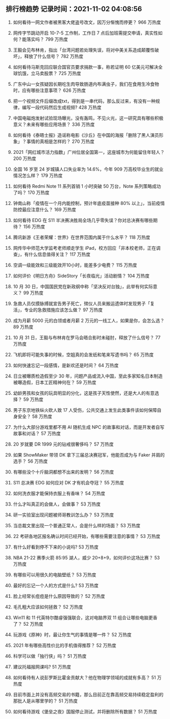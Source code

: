 
## 排行榜趋势 记录时间：2021-11-02 04:08:56
  
  1. 如何看待一网文作者被黑客大佬盗号改文，因万分惭愧而停更？ 966 万热度
    
  2. 网传字节跳动开启 10-7-5 工作制，工作日 7 点后加班需提交申请，真实性如何？能落实吗？ 799 万热度
    
  3. 王毅会见布林肯，指出「台湾问题若处理失误，将对中美关系造成颠覆性破坏」，释放了什么信号？ 782 万热度
    
  4. 如何看待马斯克回应联合国官员要求捐款一事，称若证明 60 亿美元可解决全球饥饿，立马卖股票？ 725 万热度
    
  5. 广东中山一女孩疑因长期吃生肉导致肠道内布满虫子，我们在食用生冷食物时，应有哪些注意事项？ 626 万热度
    
  6. 把一个视频文件后缀改成txt，得到是一串代码，那么反过来，有没有一种规律，编写一段代码然后生成视频? 428 万热度
    
  7. 中国电磁炮发射试验现场曝光，没有轰鸣，不见火光，这一研究具有哪些积极意义？未来有哪些应用场景？ 336 万热度
    
  8. 如何看待《泰晤士报》造谣称电影《沙丘》在中国的海报「删除了黑人演员形象」？事情的真相是怎样的？ 270 万热度
    
  9. 2021「网红城市活力指数」广州位居全国第一，这座城市为何能留住年轻人？ 200 万热度
    
  10. 全国 16 岁至 24 岁城镇人口失业率为 14.6%，今年 909 万高校毕业生的就业情况怎么样？ 179 万热度
    
  11. 如何看待 Redmi Note 11 系列首销 1 小时突破 50 万台，Note 系列策略成功了吗？ 170 万热度
    
  12. 钟南山称「疫情在一个月内能控制，预计年底疫苗接种 80% 以上」，当前疫情防控最应注意什么？ 169 万热度
    
  13. 如何看待 EDG 在 S11 半决赛决胜局全场几乎零失误？你对总决赛有哪些期待？ 156 万热度
    
  14. 腾讯新游《王者荣耀：世界》在世界范围内属于什么水平？ 118 万热度
    
  15. 网传华中师范大学监考老师顺走学生 iPad，校方回应「非本校老师，正在调查」，有什么信息值得关注？ 117 万热度
    
  16. 空调一级能效和三级能效开10小时，能差多少电费？ 115 万热度
    
  17. 如何评价《明日方舟》SideStory「长夜临光」活动剧情？ 104 万热度
    
  18. 10 月 30 日，中国国民党在新政纲中称「坚决反对台独」，此举有何实际意义？ 99 万热度
    
  19. 急救人员仅摸脉搏就宣告男子死亡，殡仪人员来搬运遗体时发现男子「复活」，专业的急救措施应该怎么做？ 97 万热度
    
  20. 成为月薪 5000 元的白领或者月薪 2 万元的一线工人，如果是你，会怎么选？ 89 万热度
    
  21. 10 月 31 日，王毅与布林肯在罗马会晤合影时未碰肘，释放了什么信号？ 77 万热度
    
  22. 飞机即将可能失事的时候，空姐真的会发纸和笔来写遗书吗？ 65 万热度
    
  23. 如何快速忘记一段感情，是新欢还是时间？ 64 万热度
    
  24. 日立被曝质检造假至少 30 年，问题产品或流入中国，至此多家知名日本制造被曝造假，日本工匠精神何在？ 59 万热度
    
  25. 幼龄男孩和女孩的玩具明显的分化，这是孩子天性使然，还是大人的有意选择？ 59 万热度
    
  26. 男子东京地铁纵火砍人致 17 人受伤，公共交通上发生此类事件该如何保障自身安全？ 58 万热度
    
  27. 为什么大部分游戏里都不用 AI 随机生成 NPC 的故事和对话，而是开发者自写故事和对话？ 57 万热度
    
  28. 20 岁就要 DR 1999 元的钻戒很奢侈吗？ 57 万热度
    
  29. 如果 ShowMaker 带领 DK 拿下三届总决赛冠军，他能否成为与 Faker 并肩的选手？ 56 万热度
    
  30. 有哪些没个十斤脑洞都想不出来的发明？ 56 万热度
    
  31. S11 总决赛 EDG 如何应对 DK 才有机会夺冠？ 55 万热度
    
  32. 如何洗衣服才能保持衣服上有香味？ 54 万热度
    
  33. 什么才叫真正的会做人，会做事？ 53 万热度
    
  34. 研一实验室出现问题被师哥教训怎么办？ 53 万热度
    
  35. 当总裁文里出现一个普通正常人，会是什么样的场面？ 53 万热度
    
  36. 22 考研各地区报名确认时间已经开始，有哪些需要注意的事情？ 53 万热度
    
  37. 有什么好看到停不下来的小说吗? 53 万热度
    
  38. NBA 21-22 赛季火箭 85:95 湖人，威少 20+8+9，如何评价这场比赛？ 53 万热度
    
  39. 有哪些可以用很久的电脑壁纸？ 53 万热度
    
  40. 最好的忘记一个人的方式是什么? 53 万热度
    
  41. 脸上经常长痘痘是什么原因导致的？ 52 万热度
    
  42. 毛孔粗大应该如何拯救？ 52 万热度
    
  43. Win11 和 11 代英特尔酷睿强强联合，这对电脑界双 11 组合让哪些电脑更香了？ 52 万热度
    
  44. 玩游戏《原神》时，最让你生气的事情是哪一件？ 52 万热度
    
  45. 2021 年有哪些高性价比的手机值得推荐？ 52 万热度
    
  46. 科学可以做「独行侠」吗？ 51 万热度
    
  47. 建议托福报网课吗? 51 万热度
    
  48. 如何看待有人说彭罗斯比霍金贡献大？他在物理学领域的成就有多高？ 51 万热度
    
  49. 目前市面上并没有高频交易的书籍，那么目前正在靠高频交易持续稳定盈利的那批人是从哪里学的？ 51 万热度
    
  50. 如何看待游戏《堡垒之夜》国服停止测试，并将删除所有数据？ 51 万热度
    